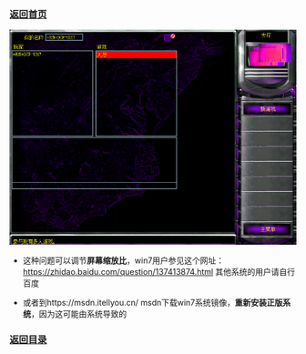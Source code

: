### [返回首页](./Home)


![](./jiaocheng10.png)

- 这种问题可以调节**屏幕缩放比**，win7用户参见这个网址：https://zhidao.baidu.com/question/137413874.html
其他系统的用户请自行百度


- 或者到https://msdn.itellyou.cn/
msdn下载win7系统镜像，**重新安装正版系统**，因为这可能由系统导致的


### [返回目录](./常见问题指南)